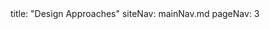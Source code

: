 <frontmatter>
title: "Design Approaches"
siteNav: mainNav.md
pageNav: 3
</frontmatter>

<include src="container-inPage-asFlat.md" boilerplate />
